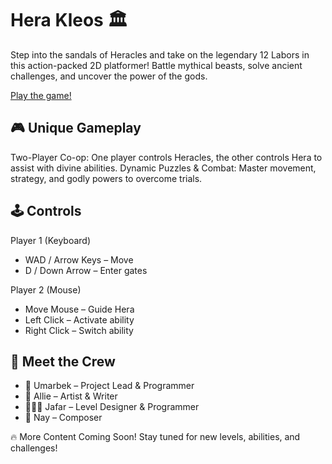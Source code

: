 # Hera Kleos 🏛️
Step into the sandals of Heracles and take on the legendary 12 Labors in this action-packed 2D platformer! Battle mythical beasts, solve ancient challenges, and uncover the power of the gods.

[Play the game!](https://umarik.itch.io/hera-kleos)

## 🎮 Unique Gameplay
Two-Player Co-op: One player controls Heracles, the other controls Hera to assist with divine abilities.
Dynamic Puzzles & Combat: Master movement, strategy, and godly powers to overcome trials.

## 🕹️ Controls
Player 1 (Keyboard)
- WAD / Arrow Keys – Move
- D / Down Arrow – Enter gates

Player 2 (Mouse)
- Move Mouse – Guide Hera
- Left Click – Activate ability
- Right Click – Switch ability

## 🚀 Meet the Crew
- 👾 Umarbek – Project Lead & Programmer
- 💫 Allie – Artist & Writer
- 🧑🏻‍💻 Jafar – Level Designer & Programmer
- 🎼 Nay – Composer

🔥 More Content Coming Soon! Stay tuned for new levels, abilities, and challenges!
